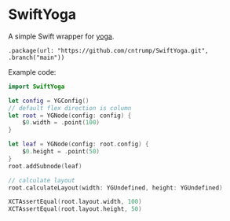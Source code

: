# SwiftYoga

A simple Swift wrapper for [yoga](https://github.com/facebook/yoga).

```
.package(url: "https://github.com/cntrump/SwiftYoga.git", .branch("main"))
```

Example code:

```swift
import SwiftYoga

let config = YGConfig()
// default flex direction is column
let root = YGNode(config: config) {
    $0.width = .point(100)
}

let leaf = YGNode(config: root.config) {
    $0.height = .point(50)
}
root.addSubnode(leaf)

// calculate layout
root.calculateLayout(width: YGUndefined, height: YGUndefined)

XCTAssertEqual(root.layout.width, 100)
XCTAssertEqual(root.layout.height, 50)
```
